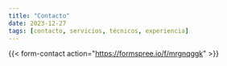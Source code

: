 ```yaml
---
title: "Contacto"
date: 2023-12-27
tags: [contacto, servicios, técnicos, experiencia]
---
```


{{< form-contact action="https://formspree.io/f/mrgnqggk" >}}
